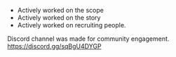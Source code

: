 * Actively worked on the scope
* Actively worked on the story
* Actively worked on recruiting people.

Discord channel was made for community engagement.
https://discord.gg/sqBgU4DYGP
